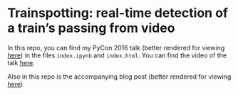 # Trainspotting: real-time detection of a train’s passing from video 
 
 In this repo, you can find my PyCon 2016 talk (better rendered for viewing [here](http://cmawer.github.io/trainspotting)) in the files `index.ipynb` and `index.html`. You can find the video of the talk [here](https://www.youtube.com/watch?v=MC00XWdl-ms). 

Also in this repo is the accompanying blog post (better rendered for viewing [here](http://cmawer.github.io/trainspotting/trainspotting-blog.html)).
